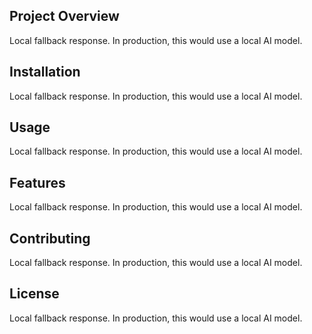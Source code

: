 ## Project Overview

Local fallback response. In production, this would use a local AI model.

## Installation

Local fallback response. In production, this would use a local AI model.

## Usage

Local fallback response. In production, this would use a local AI model.

## Features

Local fallback response. In production, this would use a local AI model.

## Contributing

Local fallback response. In production, this would use a local AI model.

## License

Local fallback response. In production, this would use a local AI model.

